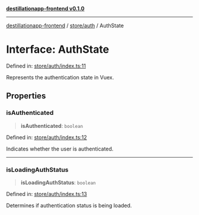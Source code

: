[**destillationapp-frontend v0.1.0**](../../../README.md)

***

[destillationapp-frontend](../../../modules.md) / [store/auth](../README.md) / AuthState

# Interface: AuthState

Defined in: [store/auth/index.ts:11](https://github.com/DestillApp/main/blob/be94b1d93681946bd573e84cd8381ba32cee62b9/frontend/src/store/auth/index.ts#L11)

Represents the authentication state in Vuex.

## Properties

### isAuthenticated

> **isAuthenticated**: `boolean`

Defined in: [store/auth/index.ts:12](https://github.com/DestillApp/main/blob/be94b1d93681946bd573e84cd8381ba32cee62b9/frontend/src/store/auth/index.ts#L12)

Indicates whether the user is authenticated.

***

### isLoadingAuthStatus

> **isLoadingAuthStatus**: `boolean`

Defined in: [store/auth/index.ts:13](https://github.com/DestillApp/main/blob/be94b1d93681946bd573e84cd8381ba32cee62b9/frontend/src/store/auth/index.ts#L13)

Determines if authentication status is being loaded.
